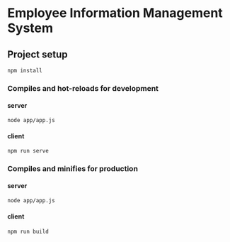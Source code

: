# Employee Information Management System

## Project setup
```
npm install
```

### Compiles and hot-reloads for development
#### server
```
node app/app.js
```
#### client
```
npm run serve
```

### Compiles and minifies for production
#### server
```
node app/app.js
```
#### client
```
npm run build
```
